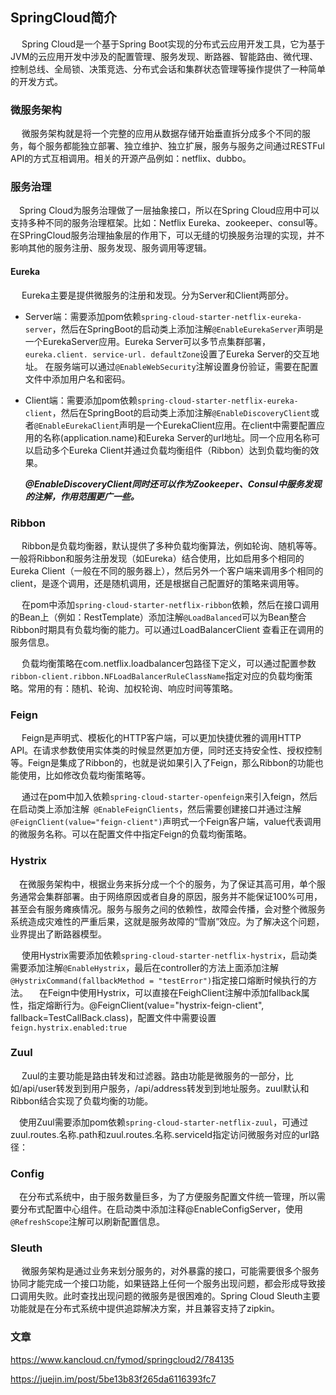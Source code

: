 ## SpringCloud简介

&emsp; Spring Cloud是一个基于Spring Boot实现的分布式云应用开发工具，它为基于JVM的云应用开发中涉及的配置管理、服务发现、断路器、智能路由、微代理、控制总线、全局锁、决策竞选、分布式会话和集群状态管理等操作提供了一种简单的开发方式。

### 微服务架构

&emsp; 微服务架构就是将一个完整的应用从数据存储开始垂直拆分成多个不同的服务，每个服务都能独立部署、独立维护、独立扩展，服务与服务之间通过RESTFul API的方式互相调用。相关的开源产品例如：netflix、dubbo。

### 服务治理

&emsp;Spring Cloud为服务治理做了一层抽象接口，所以在Spring Cloud应用中可以支持多种不同的服务治理框架。比如：Netflix Eureka、zookeeper、consul等。在SPringCloud服务治理抽象层的作用下，可以无缝的切换服务治理的实现，并不影响其他的服务注册、服务发现、服务调用等逻辑。

#### Eureka

&emsp; Eureka主要是提供微服务的注册和发现。分为Server和Client两部分。

* Server端：需要添加pom依赖`spring-cloud-starter-netflix-eureka-server`，然后在SpringBoot的启动类上添加注解`@EnableEurekaServer`声明是一个EurekaServer应用。Eureka Server可以多节点集群部署，`eureka.client. service-url. defaultZone`设置了Eureka Server的交互地址。
  在服务端可以通过`@EnableWebSecurity`注解设置身份验证，需要在配置文件中添加用户名和密码。

* Client端：需要添加pom依赖`spring-cloud-starter-netflix-eureka-client`，然后在SpringBoot的启动类上添加注解`@EnableDiscoveryClient`或者`@EnableEurekaClient`声明是一个EurekaClient应用。在client中需要配置应用的名称(application.name)和Eureka Server的url地址。同一个应用名称可以启动多个Eureka Client并通过负载均衡组件（Ribbon）达到负载均衡的效果。

   ***@EnableDiscoveryClient同时还可以作为Zookeeper、Consul中服务发现的注解，作用范围更广一些。***

### Ribbon

&emsp; Ribbon是负载均衡器，默认提供了多种负载均衡算法，例如轮询、随机等等。一般将Ribbon和服务注册发现（如Eureka）结合使用，比如启用多个相同的Eureka Client（一般在不同的服务器上），然后另外一个客户端来调用多个相同的client，是逐个调用，还是随机调用，还是根据自己配置好的策略来调用等。

&emsp; 在pom中添加`spring-cloud-starter-netflix-ribbon`依赖，然后在接口调用的Bean上（例如：RestTemplate）添加注解`@LoadBalanced`可以为Bean整合Ribbon时期具有负载均衡的能力。可以通过LoadBalancerClient 查看正在调用的服务信息。

&emsp; 负载均衡策略在com.netflix.loadbalancer包路径下定义，可以通过配置参数`ribbon-client.ribbon.NFLoadBalancerRuleClassName`指定对应的负载均衡策略。常用的有：随机、轮询、加权轮询、响应时间等策略。

### Feign

&emsp; Feign是声明式、模板化的HTTP客户端，可以更加快捷优雅的调用HTTP API。在请求参数使用实体类的时候显然更加方便，同时还支持安全性、授权控制等。Feign是集成了Ribbon的，也就是说如果引入了Feign，那么Ribbon的功能也能使用，比如修改负载均衡策略等。

&emsp; 通过在pom中加入依赖`spring-cloud-starter-openfeign`来引入feign，然后在启动类上添加注解` @EnableFeignClients`，然后需要创建接口并通过注解`@FeignClient(value="feign-client")`声明式一个Feign客户端，value代表调用的微服务名称。可以在配置文件中指定Feign的负载均衡策略。

### Hystrix

&emsp;在微服务架构中，根据业务来拆分成一个个的服务，为了保证其高可用，单个服务通常会集群部署。由于网络原因或者自身的原因，服务并不能保证100%可用，甚至会有服务瘫痪情况。服务与服务之间的依赖性，故障会传播，会对整个微服务系统造成灾难性的严重后果，这就是服务故障的“雪崩”效应。为了解决这个问题，业界提出了断路器模型。

&emsp; 使用Hystrix需要添加依赖`spring-cloud-starter-netflix-hystrix`，启动类需要添加注解`@EnableHystrix`，最后在controller的方法上面添加注解`@HystrixCommand(fallbackMethod = "testError")`指定接口熔断时候执行的方法。
&emsp;在Feign中使用Hystrix，可以直接在FeighClient注解中添加fallback属性，指定熔断行为。@FeignClient(value="hystrix-feign-client", fallback=TestCallBack.class)，配置文件中需要设置`feign.hystrix.enabled:true`

### Zuul

&emsp; Zuul的主要功能是路由转发和过滤器。路由功能是微服务的一部分，比如/api/user转发到到用户服务，/api/address转发到到地址服务。zuul默认和Ribbon结合实现了负载均衡的功能。

&emsp;使用Zuul需要添加pom依赖`spring-cloud-starter-netflix-zuul`，可通过zuul.routes.名称.path和zuul.routes.名称.serviceId指定访问微服务对应的url路径：

### Config

&emsp;在分布式系统中，由于服务数量巨多，为了方便服务配置文件统一管理，所以需要分布式配置中心组件。在启动类中添加注释@EnableConfigServer，使用`@RefreshScope`注解可以刷新配置信息。

### Sleuth

&emsp; 微服务架构是通过业务来划分服务的，对外暴露的接口，可能需要很多个服务协同才能完成一个接口功能，如果链路上任何一个服务出现问题，都会形成导致接口调用失败。此时查找出现问题的微服务是很困难的。Spring Cloud Sleuth主要功能就是在分布式系统中提供追踪解决方案，并且兼容支持了zipkin。

### 文章

<https://www.kancloud.cn/fymod/springcloud2/784135>

<https://juejin.im/post/5be13b83f265da6116393fc7>

